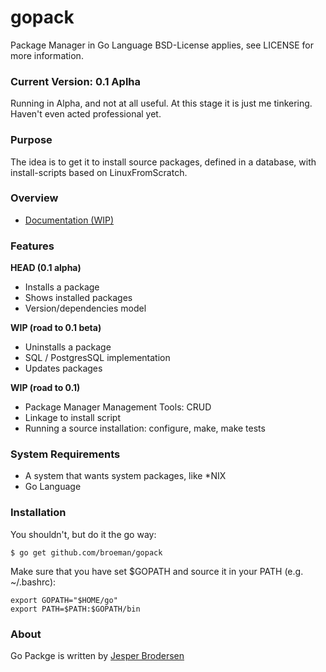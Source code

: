 gopack
======

Package Manager in Go Language
BSD-License applies, see LICENSE for more information.

### Current Version: 0.1 Aplha
Running in Alpha, and not at all useful. At this stage it is just me tinkering. Haven't even acted professional yet.

### Purpose
The idea is to get it to install source packages, defined in a database, with install-scripts based on LinuxFromScratch.

### Overview
- [Documentation (WIP)](http://godoc.org/github.com/broeman/gopack)

### Features
**HEAD (0.1 alpha)**
- Installs a package
- Shows installed packages
- Version/dependencies model

**WIP (road to 0.1 beta)**
- Uninstalls a package
- SQL / PostgresSQL implementation
- Updates packages

**WIP (road to 0.1)**
- Package Manager Management Tools: CRUD
- Linkage to install script
- Running a source installation: configure, make, make tests

### System Requirements
- A system that wants system packages, like *NIX
- Go Language

### Installation
You shouldn't, but do it the go way:

```
$ go get github.com/broeman/gopack
```

Make sure that you have set $GOPATH and source it in your PATH (e.g. ~/.bashrc):
```
export GOPATH="$HOME/go"
export PATH=$PATH:$GOPATH/bin
```

### About
Go Packge is written by [Jesper Brodersen](http://jesperbrodersen.dk)